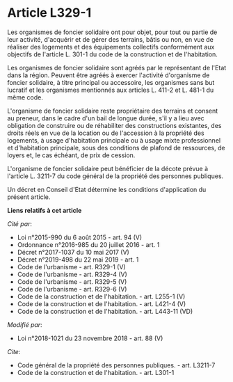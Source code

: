 # Article L329-1

Les organismes de foncier solidaire ont pour objet, pour tout ou partie de leur activité, d'acquérir et de gérer des
terrains, bâtis ou non, en vue de réaliser des logements et des équipements collectifs conformément aux objectifs de
l'article L. 301-1 du code de la construction et de l'habitation.

Les organismes de foncier solidaire sont agréés par le représentant de l'Etat dans la région. Peuvent être agréés à exercer
l'activité d'organisme de foncier solidaire, à titre principal ou accessoire, les organismes sans but lucratif et les
organismes mentionnés aux articles L. 411-2 et L. 481-1 du même code.

L'organisme de foncier solidaire reste propriétaire des terrains et consent au preneur, dans le cadre d'un bail de longue
durée, s'il y a lieu avec obligation de construire ou de réhabiliter des constructions existantes, des droits réels en vue de
la location ou de l'accession à la propriété des logements, à usage d'habitation principale ou à usage mixte professionnel et
d'habitation principale, sous des conditions de plafond de ressources, de loyers et, le cas échéant, de prix de cession.

L'organisme de foncier solidaire peut bénéficier de la décote prévue à l'article L. 3211-7 du code général de la propriété
des personnes publiques.

Un décret en Conseil d'Etat détermine les conditions d'application du présent article.

**Liens relatifs à cet article**

_Cité par_:

  - Loi n°2015-990 du 6 août 2015 - art. 94 (V)
  - Ordonnance n°2016-985 du 20 juillet 2016 - art. 1
  - Décret n°2017-1037 du 10 mai 2017 (V)
  - Décret n°2019-498 du 22 mai 2019 - art. 1
  - Code de l'urbanisme - art. R329-1 (V)
  - Code de l'urbanisme - art. R329-4 (V)
  - Code de l'urbanisme - art. R329-5 (V)
  - Code de l'urbanisme - art. R329-6 (V)
  - Code de la construction et de l'habitation. - art. L255-1 (V)
  - Code de la construction et de l'habitation. - art. L421-4 (V)
  - Code de la construction et de l'habitation. - art. L443-11 (VD)

_Modifié par_:

  - Loi n°2018-1021 du 23 novembre 2018 - art. 88 (V)

_Cite_:

  - Code général de la propriété des personnes publiques. - art. L3211-7
  - Code de la construction et de l'habitation. - art. L301-1
